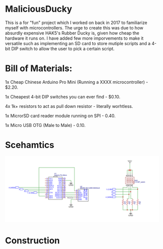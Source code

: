 # MaliciousDucky
This is a for "fun" project which I worked on back in 2017 to familiarize myself with microcontrollers. The urge to create this was due to how absurdly expensive HAK5's Rubber Ducky is, given how cheap the hardware it runs on. I have added few more imporvements to make it versatile such as implementing an SD card to store mutiple scripts and a 4-bit DIP switch to allow the user to pick a certain script.

# Bill of Materials:

1x Cheap Chinese Arduino Pro Mini (Running a XXXX microcontroller) - $2.20.

1x Cheapest 4-bit DIP switches you can ever find - $0.10.

4x 1k+ resistors to act as pull down resistor - literally worhtless. 

1x MicrorSD card reader module running on SPI - 0.40.

1x Micro USB OTG (Male to Male) - 0.10.

# Scehamtics 
![schematics](MaliciousDucky.png)

# Construction
